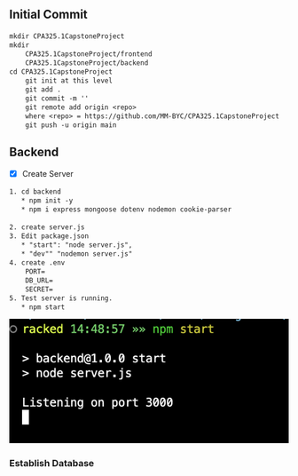 ## Initial Commit
```
mkdir CPA325.1CapstoneProject
mkdir 
    CPA325.1CapstoneProject/frontend 
    CPA325.1CapstoneProject/backend
cd CPA325.1CapstoneProject
    git init at this level
    git add .
    git commit -m ''
    git remote add origin <repo>
    where <repo> = https://github.com/MM-BYC/CPA325.1CapstoneProject
    git push -u origin main
```
## Backend 
- [x] Create Server 

```
1. cd backend
   * npm init -y
   * npm i express mongoose dotenv nodemon cookie-parser
    
2. create server.js
3. Edit package.json 
   * "start": "node server.js",
   * "dev"" "nodemon server.js"
4. create .env
    PORT=
    DB_URL=
    SECRET=
5. Test server is running.
   * npm start
```
   ![npm start to run the server](npmstart.png)

### Establish Database
```

```